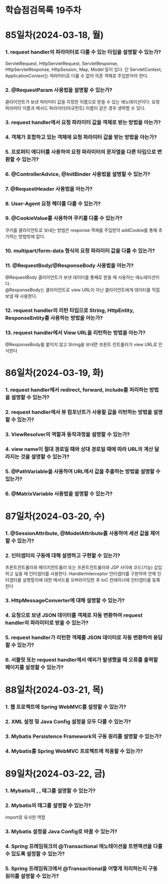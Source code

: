 # 학습점검목록 19주차

# 85일차(2024-03-18, 월)
### 1. request handler의 파라미터로 다룰 수 있는 타입을 설명할 수 있는가?
ServletRequest, HttpServletRequest, ServletResponse, HttpServletResponse, HttpSession, Map, Model 등이 있다. 단 ServletContext, ApplicationContext는 파라미터로 다룰 수 없어 의존 객체로 주입받아야 한다.

### 2. @RequestParam 사용법을 설명할 수 있는가?
클라이언트가 보낸 파라미터 값을 지정한 이름으로 받을 수 있는 애노테이션이다. 요청 파라미터 이름과 메서드 파라미터(아규먼트) 이름이 같은 경우 생략할 수 있다.

### 3. request handler에서 요청 파라미터 값을 객체로 받는 방법을 아는가?

### 4. 객체가 포함하고 있는 객체에 요청 파라미터 값을 받는 방법을 아는가?

### 5. 프로퍼티 에디터를 사용하여 요청 파라미터의 문자열을 다른 타입으로 변환할 수 있는가?

### 6. @ControllerAdvice, @InitBinder 사용법을 설명할 수 있는가?

### 7. @RequestHeader 사용법을 아는가?

### 8. User-Agent 요청 헤더를 다룰 수 있는가?

### 9. @CookieValue를 사용하여 쿠키를 다룰 수 있는가?
쿠키를 클라이언트로 보내는 방법은 response 객체를 주입받아 addCookie를 통해 추가하는 방법밖에 없다.

### 10. multipart/form-data 형식의 요청 파라미터 값을 다룰 수 있는가?

### 11. @RequestBody/@ResponseBody 사용법을 아는가?
@RequestBody 클라이언트가 보낸 데이터를 통째로 받을 때 사용하는 애노테이션이다.  
@ResponseBody는 클라이언트로 view URL이 아닌 클라이언트에게 데이터를 직접 보낼 때 사용한다.

### 12. request handler의 리턴 타입으로 String, HttpEntity, ResponseEntity를 사용하는 방법을 아는가?

### 13. request handler에서 View URL을 리턴하는 방법을 아는가?
@ResponseBody를 붙이지 않고 String을 보내면 프론트 컨트롤러가 view URL로 인식한다


# 86일차(2024-03-19, 화)
### 1. request handler에서 redirect, forward, include를 처리하는 방법을 설명할 수 있는가?

### 2. request handler에서 뷰 컴포넌트가 사용할 값을 리턴하는 방법을 설명할 수 있는가?

### 3. ViewResolver의 역할과 동작과정을 설명할 수 있는가?

### 4. view name이 절대 경로일 때와 상대 경로일 때에 따라 URL의 계산 달라지는 것을 설명할 수 있는가?

### 5. @PathVariable을 사용하여 URL에서 값을 추출하는 방법을 설명할 수 있는가?

### 6. @MatrixVariable 사용법을 설명할 수 있는가?


# 87일차(2024-03-20, 수)
### 1. @SessionAttribute, @ModelAttribute를 사용하여 세션 값을 제어할 수 있는가?

### 2. 인터셉터의 구동에 대해 설명하고 구현할 수 있는가?
프론트컨트롤러와 페이지컨트롤러 또는 프론트컨트롤러와 JSP 사이에 코드(기능) 삽입하고 싶을 때 인터셉터를 사용한다. HandlerInterceptor 인터셉터를 구현하여 언제 인터셉터를 실행할지에 대한 메서드를 오버라이딩한 후 IoC 컨테이너에 인터셉터를 등록한다

### 3. HttpMessageConverter에 대해 설명할 수 있는가?

### 4. 요청으로 보낸 JSON 데이터를 객체로 자동 변환하여 request handler의 파라미터로 받을 수 있는가?

### 5. request handler가 리턴한 객체를 JSON 데이터로 자동 변환하여 응답할 수 있는가?

### 6. 서블릿 또는 request handler에서 예외가 발생했을 때 오류를 출력할 페이지를 설정할 수 있는가?


# 88일차(2024-03-21, 목)
### 1. 웹 프로젝트에 Spring WebMVC를 설정할 수 있는가?

### 2. XML 설정 및 Java Config 설정을 모두 다룰 수 있는가?

### 3. Mybatis Persistence Framework의 구동 원리를 설명할 수 있는가?

### 4. Mybatis를 Spring WebMVC 프로젝트에 적용할 수 있는가?


# 89일차(2024-03-22, 금)
### 1. Mybatis의 <resultMap/>, <association/>, <collection/> 태그를 설명할 수 있는가?

### 2. Mybatis의 <typeAliases/> 태그를 설명할 수 있는가? 
import랑 유사한 역할

### 3. Mybatis 설정을 Java Config로 바꿀 수 있는가?

### 4. Spring 프레임워크의 @Transactional 애노테이션을 트랜잭션을 다룰 수 있도록 설정할 수 있는가?

### 5. Spring 프레임워크에서 @Transactional을 어떻게 처리하는지 구동 원리를 설명할 수 있는가?



